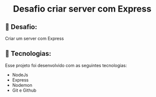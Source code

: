 <h1 align="center"> Desafio criar server com Express </h1>

<h2>📝 Desafio:</h2>
<p>
  Criar um server com Express
</p>

## 🚀 Tecnologias:

Esse projeto foi desenvolvido com as seguintes tecnologias:

- NodeJs
- Express
- Nodemon
- Git e Github
